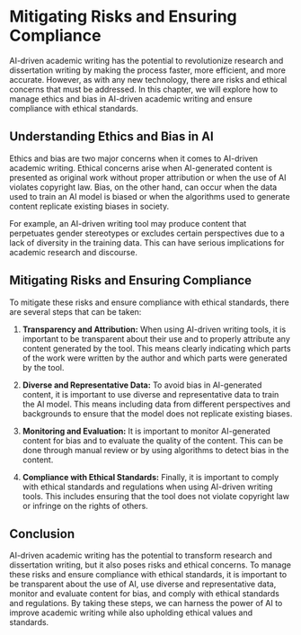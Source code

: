 # Mitigating Risks and Ensuring Compliance

AI-driven academic writing has the potential to revolutionize research and dissertation writing by making the process faster, more efficient, and more accurate. However, as with any new technology, there are risks and ethical concerns that must be addressed. In this chapter, we will explore how to manage ethics and bias in AI-driven academic writing and ensure compliance with ethical standards.

Understanding Ethics and Bias in AI
-----------------------------------

Ethics and bias are two major concerns when it comes to AI-driven academic writing. Ethical concerns arise when AI-generated content is presented as original work without proper attribution or when the use of AI violates copyright law. Bias, on the other hand, can occur when the data used to train an AI model is biased or when the algorithms used to generate content replicate existing biases in society.

For example, an AI-driven writing tool may produce content that perpetuates gender stereotypes or excludes certain perspectives due to a lack of diversity in the training data. This can have serious implications for academic research and discourse.

Mitigating Risks and Ensuring Compliance
----------------------------------------

To mitigate these risks and ensure compliance with ethical standards, there are several steps that can be taken:

1. **Transparency and Attribution:** When using AI-driven writing tools, it is important to be transparent about their use and to properly attribute any content generated by the tool. This means clearly indicating which parts of the work were written by the author and which parts were generated by the tool.

2. **Diverse and Representative Data:** To avoid bias in AI-generated content, it is important to use diverse and representative data to train the AI model. This means including data from different perspectives and backgrounds to ensure that the model does not replicate existing biases.

3. **Monitoring and Evaluation:** It is important to monitor AI-generated content for bias and to evaluate the quality of the content. This can be done through manual review or by using algorithms to detect bias in the content.

4. **Compliance with Ethical Standards:** Finally, it is important to comply with ethical standards and regulations when using AI-driven writing tools. This includes ensuring that the tool does not violate copyright law or infringe on the rights of others.

Conclusion
----------

AI-driven academic writing has the potential to transform research and dissertation writing, but it also poses risks and ethical concerns. To manage these risks and ensure compliance with ethical standards, it is important to be transparent about the use of AI, use diverse and representative data, monitor and evaluate content for bias, and comply with ethical standards and regulations. By taking these steps, we can harness the power of AI to improve academic writing while also upholding ethical values and standards.

